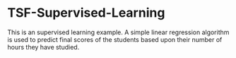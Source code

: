 # TSF-Supervised-Learning
This is an supervised learning example. A simple linear regression algorithm is used to predict final scores of the students based upon their number of hours they have studied.
